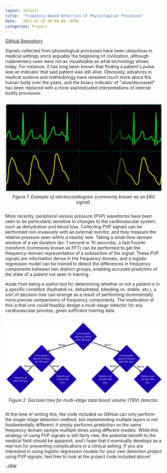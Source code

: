 ```yaml
---
layout: default
title:  "Frequency-Based Detection of Physiological Processes"
date:   2025-07-25 00:09:00 -0500
categories: Project
---
```


[GitHub Repository](https://github.com/JRW-lab/PVP_IPFM_simulator)

Signals collected from physiological processes have been ubiquitous in medical settings since arguably the beginning of civilization, although rudamentary uses were not as visualizable as what technology allows today. For instance, it has long been known that finding a patient's pulse was an indicator that said patient was still alive. Obviously, advances in medical science and methodology have revealed much more about the human body over the years, and the binary indicator of "alive/deceased" has been replaced with a more sophisticated interpretations of internal bodily processes.

<div style="text-align: center; margin: 2em 0;">
  <img src="/assets/gifs/ekg-heart-rate.gif" alt="Gif of EKG signal" style="max-width: 100%; height: auto;">
  <p style="font-style: italic; margin-top: 0.5em;">Figure 1: Example of electrocardiogram (commonly known as an EKG signal).</p>
</div>

More recently, peripheral venous pressure (PVP) waveforms have been seen to be particularly sensitive to changes to the cardiovascular system, such as dehydration and blood loss. Collecting PVP signals can be performed non-invasively with an external monitor, and they measure the relative pressure seen within a nearby vein. Taking a small time-domain window of a set duration (ex: 1 second or 10 seconds), a fast Fourier transform (commonly known as FFT) can be performed to get the frequency-domain representation of a subsection of the signal. These PVP signals are information dense in the frequency domain, and a logistic regression model can be trained to detect the differences in frequency components between two distinct groups, enabling accurate prediction of the state of a patient not seen in training.

Aside from being a useful tool for determining whether or not a patient is in a specific condition (hydrated vs. dehydrated, bleeding vs. stable, etc.), a sort of decision tree can emerge as a result of performing incrementally more precise comparisons of frequency components. The implication of this is that one could feasibly design a multi-stage detector for any cardiovascular process, given sufficient training data.

<div style="text-align: center; margin: 2em 0;">
  <img src="/assets/images/multi-stage-detector.png" alt="Multi-stage detector example" style="max-width: 100%; height: auto;">
  <p style="font-style: italic; margin-top: 0.5em;">Figure 2: Decision tree for multi-stage total blood volume (TBV) detector.</p>
</div>

At the time of writing this, the code included on GitHub can only perform the single-stage detection method, but implementing multiple layers is not fundamentally different; it simply performs prediction on the same frequency domain sample multiple times using different models. While this strategy of using PVP signals is still fairly new, the potential benefit to the medical field should be apparent, and I hope that it eventually develops as a real tool for preventing complications in a clinical setting. If you are interested in using logistic regression models for your own detection project using PVP signals, feel free to look at the project code included above!

-JRW